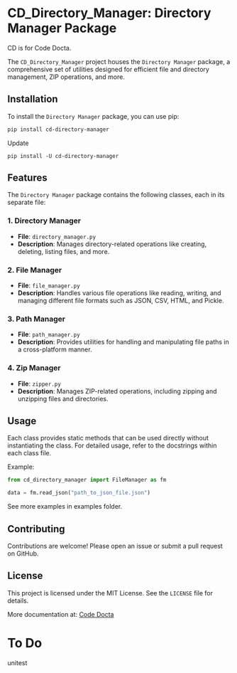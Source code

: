 # CD_Directory_Manager: Directory Manager Package
CD is for Code Docta.


The `CD_Directory_Manager` project houses the `Directory Manager` package, a comprehensive set of utilities designed for efficient file and directory management, ZIP operations, and more.

## Installation

To install the `Directory Manager` package, you can use pip:

```bash
pip install cd-directory-manager
```
Update
```commandline
pip install -U cd-directory-manager
```
## Features

The `Directory Manager` package contains the following classes, each in its separate file:

### 1. Directory Manager

- **File**: `directory_manager.py`
- **Description**: Manages directory-related operations like creating, deleting, listing files, and more.


### 2. File Manager

- **File**: `file_manager.py`
- **Description**: Handles various file operations like reading, writing, and managing different file formats such as JSON, CSV, HTML, and Pickle.


### 3. Path Manager

- **File**: `path_manager.py`
- **Description**: Provides utilities for handling and manipulating file paths in a cross-platform manner.


### 4. Zip Manager

- **File**: `zipper.py`
- **Description**: Manages ZIP-related operations, including zipping and unzipping files and directories.

## Usage

Each class provides static methods that can be used directly without instantiating the class. For detailed usage, refer to the docstrings within each class file.

Example:

```python
from cd_directory_manager import FileManager as fm

data = fm.read_json("path_to_json_file.json")
```
See more examples in examples folder.

## Contributing

Contributions are welcome! Please open an issue or submit a pull request on GitHub.

## License

This project is licensed under the MIT License. See the `LICENSE` file for details.

More documentation at:
[Code Docta](https://codedocta.com "Code Docta")


# To Do

unitest

